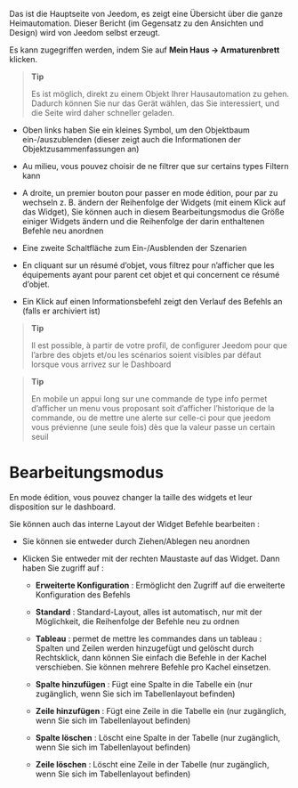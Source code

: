 Das ist die Hauptseite von Jeedom, es zeigt eine Übersicht über die ganze
Heimautomation. Dieser Bericht (im Gegensatz zu den Ansichten und
Design) wird von Jeedom selbst erzeugt.

Es kann zugegriffen werden, indem Sie auf **Mein Haus → Armaturenbrett** klicken.

> **Tip**
>
> Es ist möglich, direkt zu einem Objekt Ihrer Hausautomation zu gehen.
> Dadurch können Sie nur das Gerät wählen, das Sie interessiert, und die
> Seite wird daher schneller geladen.

-   Oben links haben Sie ein kleines Symbol, um den Objektbaum
    ein-/auszublenden (dieser zeigt auch die Informationen
    der Objektzusammenfassungen an)

-   Au milieu, vous pouvez choisir de ne filtrer que sur certains types
    Filtern kann

-   A droite, un premier bouton pour passer en mode édition, pour par
    zu wechseln z. B. ändern der Reihenfolge der Widgets (mit einem 
    Klick auf das Widget), Sie können auch in diesem Bearbeitungsmodus
    die Größe einiger Widgets ändern und die Reihenfolge der darin enthaltenen 
    Befehle neu anordnen

-   Eine zweite Schaltfläche zum Ein-/Ausblenden der Szenarien

-   En cliquant sur un résumé d’objet, vous filtrez pour n’afficher que
    les équipements ayant pour parent cet objet et qui concernent ce
    résumé d’objet.

-   Ein Klick auf einen Informationsbefehl zeigt den Verlauf des 
    Befehls an (falls er archiviert ist)

> **Tip**
>
> Il est possible, à partir de votre profil, de configurer Jeedom pour
> que l’arbre des objets et/ou les scénarios soient visibles par défaut
> lorsque vous arrivez sur le Dashboard

> **Tip**
>
> En mobile un appui long sur une commande de type info permet
> d’afficher un menu vous proposant soit d’afficher l’historique de la
> commande, ou de mettre une alerte sur celle-ci pour que jeedom vous
> prévienne (une seule fois) dès que la valeur passe un certain seuil

Bearbeitungsmodus
============

En mode édition, vous pouvez changer la taille des widgets et leur
disposition sur le dashboard.

Sie können auch das interne Layout der Widget Befehle bearbeiten :

-   Sie können sie entweder durch Ziehen/Ablegen neu anordnen

-   Klicken Sie entweder mit der rechten Maustaste auf das Widget. Dann haben Sie zugriff auf :

    -   **Erweiterte Konfiguration** : Ermöglicht den Zugriff auf die erweiterte 
        Konfiguration des Befehls

    -   **Standard** : Standard-Layout, alles ist automatisch, nur mit der Möglichkeit, 
        die Reihenfolge der Befehle neu zu ordnen

    -   **Tableau** : permet de mettre les commandes dans un tableau :
        Spalten und Zeilen werden hinzugefügt und gelöscht durch Rechtsklick,
        dann können Sie einfach die Befehle in der Kachel verschieben.
        Sie können mehrere Befehle pro Kachel einsetzen.

    -   **Spalte hinzufügen** : Fügt eine Spalte in die Tabelle ein (nur zugänglich, 
        wenn Sie sich im Tabellenlayout befinden)

    -   **Zeile hinzufügen** : Fügt eine Zeile in die Tabelle ein (nur zugänglich,
        wenn Sie sich im Tabellenlayout befinden)

    -   **Spalte löschen** : Löscht eine Spalte in der Tabelle
        (nur zugänglich, wenn Sie sich im Tabellenlayout befinden)

    -   **Zeile löschen** : Löscht eine Zeile in der Tabelle (nur zugänglich,
        wenn Sie sich im Tabellenlayout befinden)


